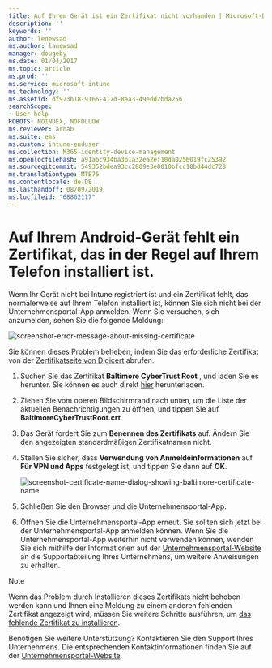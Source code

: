 ```yaml
---
title: Auf Ihrem Gerät ist ein Zertifikat nicht vorhanden | Microsoft-Dokumentation
description: ''
keywords: ''
author: lenewsad
ms.author: lanewsad
manager: dougeby
ms.date: 01/04/2017
ms.topic: article
ms.prod: ''
ms.service: microsoft-intune
ms.technology: ''
ms.assetid: df973b18-9166-417d-8aa3-49edd2bda256
searchScope:
- User help
ROBOTS: NOINDEX, NOFOLLOW
ms.reviewer: arnab
ms.suite: ems
ms.custom: intune-enduser
ms.collection: M365-identity-device-management
ms.openlocfilehash: a91a6c934ba3b1a32ea2ef10da0256019fc25392
ms.sourcegitcommit: 549352bdea93cc2809e3e0010bfcc10bd44dc728
ms.translationtype: MTE75
ms.contentlocale: de-DE
ms.lasthandoff: 08/09/2019
ms.locfileid: "68862117"
---
```

# <a name="your-android-device-is-missing-a-certificate-that-usually-comes-installed-on-your-phone"></a>Auf Ihrem Android-Gerät fehlt ein Zertifikat, das in der Regel auf Ihrem Telefon installiert ist.

Wenn Ihr Gerät nicht bei Intune registriert ist und ein Zertifikat fehlt, das normalerweise auf Ihrem Telefon installiert ist, können Sie sich nicht bei der Unternehmensportal-App anmelden. Wenn Sie versuchen, sich anzumelden, sehen Sie die folgende Meldung:

![screenshot-error-message-about-missing-certificate](./media/andr-cert_install-1-cert_missing.png)

Sie können dieses Problem beheben, indem Sie das erforderliche Zertifikat von der [Zertifikatseite von Digicert](https://www.digicert.com/digicert-root-certificates.htm) abrufen.

1. Suchen Sie das Zertifikat __Baltimore CyberTrust Root__ , und laden Sie es herunter. Sie können es auch direkt [hier](https://www.digicert.com/CACerts/BaltimoreCyberTrustRoot.crt) herunterladen.

2. Ziehen Sie vom oberen Bildschirmrand nach unten, um die Liste der aktuellen Benachrichtigungen zu öffnen, und tippen Sie auf **BaltimoreCyberTrustRoot.crt**.

3. Das Gerät fordert Sie zum **Benennen des Zertifikats** auf. Ändern Sie den angezeigten standardmäßigen Zertifikatnamen nicht.

4. Stellen Sie sicher, dass **Verwendung von Anmeldeinformationen** auf **Für VPN und Apps** festgelegt ist, und tippen Sie dann auf **OK**.

    ![screenshot-certificate-name-dialog-showing-baltimore-certificate-name](./media/andr-cert_install-2-add_cert_name.png)

5. Schließen Sie den Browser und die Unternehmensportal-App.

6. Öffnen Sie die Unternehmensportal-App erneut. Sie sollten sich jetzt bei der Unternehmensportal-App anmelden können. Wenn Sie die Unternehmensportal-App weiterhin nicht verwenden können, wenden Sie sich mithilfe der Informationen auf der [Unternehmensportal-Website](https://go.microsoft.com/fwlink/?linkid=2010980) an die Supportabteilung Ihres Unternehmens, um weitere Anweisungen zu erhalten.

>[!NOTE]
> Wenn das Problem durch Installieren dieses Zertifikats nicht behoben werden kann und Ihnen eine Meldung zu einem anderen fehlenden Zertifikat angezeigt wird, müssen Sie weitere Schritte ausführen, um [das fehlende Zertifikat zu installieren](your-device-is-missing-an-IT-required-certificate-android.md).

Benötigen Sie weitere Unterstützung? Kontaktieren Sie den Support Ihres Unternehmens. Die entsprechenden Kontaktinformationen finden Sie auf der [Unternehmensportal-Website](https://go.microsoft.com/fwlink/?linkid=2010980).
